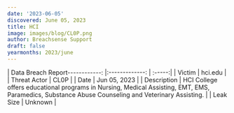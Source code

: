 ```yaml
---
date: '2023-06-05'
discovered: June 05, 2023
title: HCI
image: images/blog/CL0P.png
author: Breachsense Support
draft: false
yearmonths: 2023/june
---
```


| Data Breach Report------------:     |:-------------:    | :-----:|
| Victim      | hci.edu      | 
| Threat Actor      | CL0P      | 
| Date     | Jun 05, 2023      | 
| Description      | HCI College offers educational programs in Nursing, Medical Assisting, EMT, EMS, Paramedics, Substance Abuse Counseling and Veterinary Assisting.      | 
| Leak Size      | Unknown      | 


